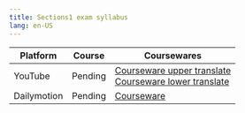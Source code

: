 ```yaml
---
title: Sections1 exam syllabus
lang: en-US
---
```


| Platform   | Course | Coursewares                                                                                                                                                                                                                             |
|-------------|---------|-----------------------------------------------------------------------------------------------------------------------------------------------------------------------------------------------------------------------------------------|
| YouTube     | Pending | [Courseware upper translate](../../../public/english/Strengthen%20Courses/pdf/Courseware%20upper%20translate.pdf)<br/>[Courseware lower translate](../../../public/english/Strengthen%20Courses/pdf/Courseware%20lower%20translate.pdf) |
| Dailymotion | Pending | [Courseware](../../../public/english/Strengthen%20Courses/pdf/Courseware.pdf)                                                                                                                                                           |


